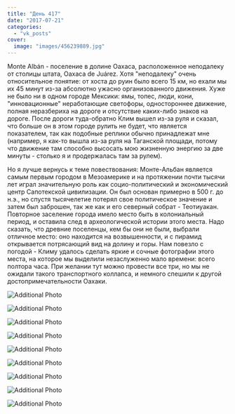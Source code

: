 ```yaml
---
title: "День 417"
date: "2017-07-21"
categories: 
  - "vk_posts"
cover:
  image: "images/456239889.jpg"
---
```


Monte Albán - поселение в долине Oaxaca, расположенное неподалеку от столицы штата, Oaxaca de Juárez. Хотя "неподалеку" очень относительное понятие: от хоста до руин было всего 15 км, но ехали мы их 45 минут из-за абсолютно ужасно организованного движения. Хуже не было ни в одном городе Мексики: ямы, топес, люди, кони, "инновационные" неработающие светофоры, одностороннее движение, полная неразбериха на дороге и отсутствие каких-либо знаков на дороге. После дороги туда-обратно Клим вышел из-за руля и сказал, что больше он в этом городе рулить не будет, что является показателем, так как подобные реплики обычно принадлежат мне (например, я как-то вышла из-за руля на Таганской площади, потому что движение там способно высосать мою жизненную энергию за две минуты - столько я и продержалась там за рулем).

<!--more-->

Но я лучше вернусь к теме повествования: Монте-Альбан является самым первым городом в Мезоамерике и на протяжении почти тысячи лет играл значительную роль как социо-политический и экономический центр Сапотекской цивилизации. Он был основан примерно в 500 г. до н.э., но спустя тысячелетие потерял свое политическое значение и затем был заброшен, так же как и его северный собрат - Теотиуакан. Повторное заселение города имело место быть в колониальный период, и оставила след в археологической истории этого места. Надо сказать, что древние поселенцы, кем бы они не были, выбрали отличное место: оно находится на возвышенности, и с пирамид открывается потрясающий вид на долину и горы. Нам повезло с погодой - Климу удалось сделать яркие и сочные фотографии этого места, на которое мы выделили незаслуженно мало времени: всего полтора часа. При желании тут можно провести все три, но мы не ожидали такого транспортного коллапса, и немного спешили к другой достопримечательности Оахаки.

![Additional Photo](https://vodpop.ru/wp-content/uploads/2023/07/456239890.jpg)

![Additional Photo](https://vodpop.ru/wp-content/uploads/2023/07/456239891.jpg)

![Additional Photo](https://vodpop.ru/wp-content/uploads/2023/07/456239892.jpg)

![Additional Photo](https://vodpop.ru/wp-content/uploads/2023/07/456239893.jpg)

![Additional Photo](https://vodpop.ru/wp-content/uploads/2023/07/456239894.jpg)

![Additional Photo](https://vodpop.ru/wp-content/uploads/2023/07/456239895.jpg)

![Additional Photo](https://vodpop.ru/wp-content/uploads/2023/07/456239896.jpg)

![Additional Photo](https://vodpop.ru/wp-content/uploads/2023/07/456239897.jpg)

![Additional Photo](https://vodpop.ru/wp-content/uploads/2023/07/456239898.jpg)

